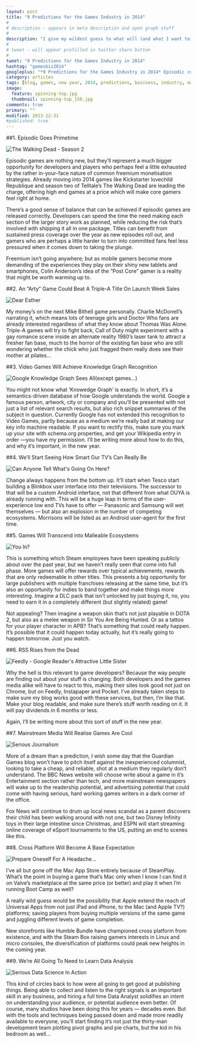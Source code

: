 ```yaml
---
layout: post
title: "9 Predictions for the Games Industry in 2014"
#
# description - appears in meta description and open graph stuff
#
description: "I give my wildest guess to what will (and what I want to) happen to trends in the games industry in 2014."
#
# tweet - will appear prefilled in twitter share button
#
tweet: "9 Predictions for the Games Industry in 2014"
hashtag: "gamesbiz2014"
googleplus: "*9 Predictions for the Games Industry in 2014* Episodic content, long form marketing, crappy smart TVs and more..."
category: articles
tags: [blog, games, new year, 2014, predictions, business, industry, marketing]
image:
  feature: spinning-top.jpg
  thumbnail: spinning-top_150.jpg
comments: true
primary: ""
modified: 2013-12-31
#published: true
---
```


##1. Episodic Goes Primetime

![The Walking Dead - Season 2](http://www.telltalegames.com/walkingdead/resources/img2/screen-zombiefight-684.jpg)

Episodic games are nothing new, but they’ll represent a much bigger opportunity for developers and players who perhaps feel a little exhausted by the rather in-your-face nature of common freemium monetisation strategies. Already moving into 2014 games like Kickstarter lovechild Republique and season two of Telltale’s The Walking Dead are leading the charge, offering high end games at a price which will make core gamers feel right at home.

There’s a good sense of balance that can be achieved if episodic games are released correctly. Developers can spend the time the need making each section of the larger story work as planned, while reducing the risk that’s involved with shipping it all in one package. Titles can benefit from sustained press coverage over the year as new episodes roll out, and gamers who are perhaps a little harder to turn into committed fans feel less pressured when it comes down to taking the plunge.

Freemium isn’t going anywhere; but as mobile gamers become more demanding of the experiences they play on their shiny new tablets and smartphones, Colin Anderson’s idea of the “Post Core” gamer is a reality that might be worth warming up to.

##2. An “Arty” Game Could Beat A Triple-A Title On Launch Week Sales

![Dear Esther](http://dear-esther.com/wp-content/uploads/2011/02/jakobson0052.jpg)

My money’s on the next Mike Bithell game personally. Charlie McDonell’s narrating it, which means lots of teenage girls and Doctor Who fans are already interested regardless of what they know about Thomas Was Alone. Triple-A games will try to fight back, Call of Duty might experiment with a gay romance scene inside an alternate reality 1980’s laser tank to attract a fresher fan base, much to the horror of the existing fan base who are still wondering whether the chick who just fragged them really does see their mother at pilates…

##3. Video Games Will Achieve Knowledge Graph Recognition

![Google Knowledge Graph Sees All(except games...)](http://www.digitaltrends.com/wp-content/uploads/2012/05/knowldge-graph.jpg)

You might not know what ‘Knowedge Graph’ is exactly. In short, it’s a semantics-driven database of how Google understands the world. Google a famous person, artwork, city or company and you’ll be presented with not just a list of relevant search results, but also rich snippet summaries of the subject in question. Currently Google has not extended this recognition to Video Games, partly because as a medium we’re really bad at making our key info machine readable. If you want to rectify this, make sure you mark up your site with schema.org properties, and get your Wikipedia entry in order —you have my permission. I’ll be writing more about how to do this, and why it’s important, in the new year.

##4. We’ll Start Seeing How Smart Our TV’s Can Really Be

![Can Anyone Tell What's Going On Here?](http://www.samsung.com/us/2012-smart-tv/img/intro-smartHubTV.png)

Change always happens from the bottom up. It’ll start when Tesco start building a Blinkbox user interface into their televisions. The successor to that will be a custom Android interface, not that different from what OUYA is already running with. This will be a huge leap in terms of the user-experience low end TVs have to offer — Panasonic and Samsung will wet themselves — but also an explosion in the number of competing ecosystems. Morrisons will be listed as an Android user-agent for the first time.

##5. Games Will Transcend into Malleable Ecosystems

![You In?](http://www.telltalegames.com/pokernight2/resources/img/players.jpg)

This is something which Steam employees have been speaking publicly about over the past year, but we haven’t really seen that come into full phase. More games will offer rewards over typical achievements, rewards that are only redeemable in other titles. This presents a big opportunity for large publishers with multiple franchises releasing at the same time, but it’s also an opportunity for indies to band together and make things more interesting. Imagine a DLC pack that isn’t unlocked by just buying it, no, you need to earn it in a completely different (but slightly related) game!

Not appealing? Then imagine a weapon skin that’s not just playable in DOTA 2, but also as a melee weapon in Sir You Are Being Hunted. Or as a tattoo for your player character in APB? That’s something that could really happen. It’s possible that it could happen today actually, but it’s really going to happen tomorrow. Just you watch.

##6. RSS Rises from the Dead

![Feedly - Google Reader's Attractive Little Sister](http://phandroid.s3.amazonaws.com/wp-content/uploads/2013/04/feedly-update-640x521.png)

Why the hell is this relevant to game developers? Because the way people are finding out about your stuff is changing. Both developers and the games media alike will have to react to this, making their sites look good not just on Chrome, but on Feedly, Instapaper and Pocket. I’ve already taken steps to make sure my blog works good with these services, but then, I’m like that. Make your blog readable, and make sure there’s stuff worth reading on it. It will pay dividends in 6 months or less.

Again, I’ll be writing more about this sort of stuff in the new year.

##7. Mainstream Media Will Realise Games Are Cool

![Serious Journalism](http://www.beyondhollywood.com/uploads/2012/03/Will-Ferrell-in-Anchorman-2004-Movie-Image.jpg)

More of a dream than a prediction, I wish some day that the Guardian Games blog won’t have to pitch itself against the inexperienced columnist, looking to take a cheap, and reliable, shot at a medium they regularly don’t understand. The BBC News website will choose write about a game in it’s Entertainment section rather than tech, and more mainstream newspapers will wake up to the readership potential, and advertising potential that could come with having serious, hard working games writers in a dark corner of the office.

Fox News will continue to drum up local news scandal as a parent discovers their child has been walking around with not one, but two Disney Infinity toys in their large intestine since Christmas, and ESPN will start streaming online coverage of eSport tournaments to the US, putting an end to scenes like this.

##8. Cross Platform Will Become A Base Expectation

![Prepare Oneself For A Headache...](http://farm9.staticflickr.com/8429/7755469546_61f6d51490_b.jpg)

I’ve all but gone off the Mac App Store entirely because of SteamPlay. What’s the point in buying a game that’s Mac only when I know I can find it on Valve’s marketplace at the same price (or better) and play it when I’m running Boot Camp as well?

A really wild guess would be the possibility that Apple extend the reach of Universal Apps from not just iPad and iPhone, to the Mac (and Apple TV?) platforms; saving players from buying multiple versions of the same game and juggling different levels of game completion.

New storefronts like Humble Bundle have championed cross platform from existence, and with the Steam Box raising gamers interests in Linux and micro consoles, the diversification of platforms could peak new heights in the coming year.

##9. We’re All Going To Need to Learn Data Analysis

![Serious Data Science In Action](http://farm9.staticflickr.com/8067/8231530613_fd7b278e74_b.jpg)

This kind of circles back to how were all going to get good at publishing things. Being able to collect and listen to the right signals is an important skill in any business, and hiring a full time Data Analyst solidifies an intent on understanding your audience, or potential audience even better. Of course, many studios have been doing this for years — decades even. But with the tools and techniques being passed down and made more readily available to everyone, you’ll start finding it’s not just the thirty-man development team plotting pivot graphs and pie charts, but the kid in his bedroom as well…